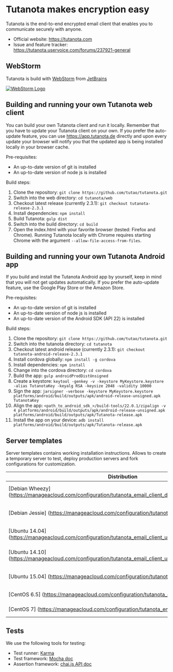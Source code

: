 # Tutanota makes encryption easy

Tutanota is the end-to-end encrypted email client that enables you to communicate securely with anyone.

* Official website: https://tutanota.com
* Issue and feature tracker: https://tutanota.uservoice.com/forums/237921-general

## WebStorm
Tutanota is build with [WebStorm](https://www.jetbrains.com/webstorm/) from [JetBrains](https://www.jetbrains.com/)

[![WebStorm Logo](https://www.jetbrains.com/webstorm/documentation/docs/logo_webstorm.png)](https://www.jetbrains.com/webstorm/)

## Building and running your own Tutanota web client

You can build your own Tutanota client and run it locally. Remember that you have to update your Tutanota client on your own. If you prefer the auto-update feature, you can use https://app.tutanota.de directly and upon every update your browser will notify you that the updated app is being installed locally in your browser cache.

Pre-requisites:
* An up-to-date version of git is installed
* An up-to-date version of node js is installed

Build steps:

1. Clone the repository: `git clone https://github.com/tutao/tutanota.git`
2. Switch into the web directory: `cd tutanota/web`
3. Checkout latest release (currently 2.3.1): `git checkout tutanota-release-2.3.1`
4. Install dependencies: `npm install`
5. Build Tutanota: `gulp dist`
6. Switch into the build directory: `cd build`
7. Open the index.html with your favorite browser (tested: Firefox and Chrome). Running Tutanota locally with Chrome requires starting Chrome with the argument `--allow-file-access-from-files`.

## Building and running your own Tutanota Android app

If you build and install the Tutanota Android app by yourself, keep in mind that you will not get updates automatically. If you prefer the auto-update feature, use the Google Play Store or the Amazon Store.

Pre-requisites:
* An up-to-date version of git is installed
* An up-to-date version of node js is installed
* An up-to-date version of the Android SDK (API 22) is installed

Build steps:

1. Clone the repository: `git clone https://github.com/tutao/tutanota.git`
2. Switch into the tutanota directory: `cd tutanota`
3. Checkout latest android release (currently 2.3.1): `git checkout tutanota-android-release-2.3.1`
4. Install cordova globally: `npm install -g cordova`
5. Install dependencies: `npm install`
6. Change into the cordova directory: `cd cordova`
7. Build the app: `gulp androidProdDistUnsigned`
8. Create a keystore: `keytool -genkey -v -keystore MyKeystore.keystore -alias TutanotaKey -keyalg RSA -keysize 2048 -validity 10000`
9. Sign the app: `jarsigner -verbose -keystore MyKeystore.keystore platforms/android/build/outputs/apk/android-release-unsigned.apk TutanotaKey`
10. Align the app: `<path_to_android_sdk_>/build-tools/22.0.1/zipalign -v 4 platforms/android/build/outputs/apk/android-release-unsigned.apk platforms/android/build/outputs/apk/Tutanota-release.apk`
11. Install the app on your device: `adb install platforms/android/build/outputs/apk/Tutanota-release.apk`

## Server templates

Server templates contains working installation instructions. Allows to create a temporary server to test, deploy production servers and fork configurations for customization.

Distribution  | Status
------------- | -------------
[Debian Wheezy] (https://manageacloud.com/configuration/tutanota_email_client_debian_wheezy_70) | [![Debian Wheezy](https://manageacloud.com/configuration/tutanota_email_client_debian_wheezy_70/build/1/image)](https://manageacloud.com/configuration/tutanota_email_client_debian_wheezy_70/builds)
[Debian Jessie] (https://manageacloud.com/configuration/tutanota_debian_jessie) | [![Debian Jessie](https://manageacloud.com/configuration/tutanota_debian_jessie/build/7/image)](https://manageacloud.com/configuration/tutanota_debian_jessie/builds)
[Ubuntu 14.04] (https://manageacloud.com/configuration/tutanota_email_client_ubuntu_trusty_tahr_1404)  | [![Ubuntu 14.04](https://manageacloud.com/configuration/tutanota_email_client_ubuntu_trusty_tahr_1404/build/2/image)](https://manageacloud.com/configuration/tutanota_email_client_ubuntu_trusty_tahr_1404/builds)
[Ubuntu 14.10] (https://manageacloud.com/configuration/tutanota_email_client_ubuntu_utopic_unicorn_1410) | [![Ubuntu 14.10](https://manageacloud.com/configuration/tutanota_email_client_ubuntu_utopic_unicorn_1410/build/6/image)](https://manageacloud.com/configuration/tutanota_email_client_ubuntu_utopic_unicorn_1410/builds)
[Ubuntu 15.04] (https://manageacloud.com/configuration/tutanota_ubuntu_vivid_15_04) | [![Ubuntu 15.04](https://manageacloud.com/configuration/tutanota_ubuntu_vivid_15_04/build/8/image)](https://manageacloud.com/configuration/tutanota_ubuntu_vivid_15_04/builds)
[CentOS 6.5] (https://manageacloud.com/configuration/tutanota_email_client) | [![CentOS 6.5](https://manageacloud.com/configuration/tutanota_email_client/build/3/image)](https://manageacloud.com/configuration/tutanota_email_client/builds)
[CentOS 7] (https://manageacloud.com/configuration/tutanota_email_client_centos_7) | [![CentOS 7](https://manageacloud.com/configuration/tutanota_email_client_centos_7/build/5/image)](https://manageacloud.com/configuration/tutanota_email_client_centos_7/builds)



## Tests

We use the following tools for testing:
* Test runner: [Karma](http://karma-runner.github.io/)
* Test framework: [Mocha doc](http://mochajs.org/)
* Assertion framework: [chai.js API doc](http://chaijs.com/api/assert/)
